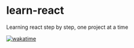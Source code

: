 # learn-react
 
Learning react step by step, one project at a time

[![wakatime](https://wakatime.com/badge/github/akm-xdd/learn-react.svg)](https://wakatime.com/badge/github/akm-xdd/learn-react)
